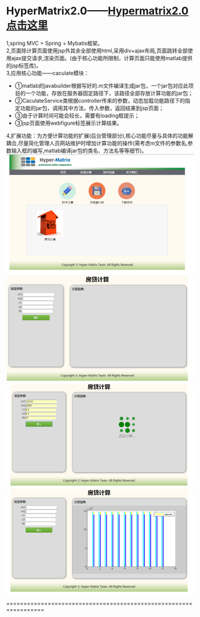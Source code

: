 ﻿HyperMatrix2.0——[Hypermatrix2.0点击这里](http://182.254.246.212)
=================================================================
1,spring MVC + Spring + Mybatis框架。<br/>
2,页面除计算页面使用jsp外其余全部使用html,采用div+ajax布局,页面跳转全部使用ajax提交请求,渲染页面。(由于核心功能所限制，计算页面只能使用matlab提供的jsp标签库)。<br/>
3,应用核心功能——caculate模块：<br/>
	<ul><li>①matlab的javabuilder根据写好的.m文件编译生成jar包，一个jar包对应此项目的一个功能，存放在服务器固定路径下，该路径全部存放计算功能的jar包；</li>
	<li>②CaculateService类根据controller传来的参数，动态加载功能路径下的指定功能的jar包，调用其中方法，传入参数，返回结果到jsp页面；</li>
	<li>③由于计算时间可能会较长，需要有loading框提示；</li>
	<li>③jsp页面使用webfigure标签展示计算结果。</li></ul>
4,扩展功能：为方便计算功能的扩展(后台管理部分),核心功能尽量与具体的功能解耦合,尽量简化管理人员网站维护时增加计算功能的操作(需考虑m文件的参数名,参数输入框的编写,matlab编译jar包的类名、方法名等等细节)。<br/>
![image](https://github.com/anian1011/HyperMatrix/blob/master/md_pic/1.png)![image](https://github.com/anian1011/HyperMatrix/blob/master/md_pic/2.png)
![image](https://github.com/anian1011/HyperMatrix/blob/master/md_pic/3.png)![image](https://github.com/anian1011/HyperMatrix/blob/master/md_pic/4.png)

=================================================================